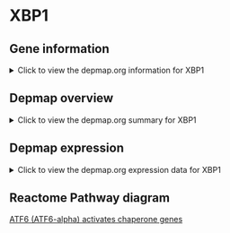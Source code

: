 <h1>XBP1</h1>

<h2>Gene information</h2>
<details>
  <summary>Click to view the depmap.org information for XBP1</summary>
  <iframe src="https://depmap.org/portal/gene/XBP1?tab=about" style="border:none;width:100%;height:800px"></iframe>
</details>

<h2>Depmap overview</h2>
<details>
  <summary>Click to view the depmap.org summary for XBP1</summary>
  <iframe src="https://depmap.org/portal/gene/XBP1?tab=overview" style="border:none;width:100%;height:800px"></iframe>
</details>

<h2>Depmap expression</h2>
<details>
  <summary>Click to view the depmap.org expression data for XBP1</summary>
  <iframe src="https://depmap.org/portal/gene/XBP1?tab=characterization" style="border:none;width:100%;height:800px"></iframe>
</details>



<h2>Reactome Pathway diagram</h2>
<a href="https://reactome.org/PathwayBrowser/#/R-HSA-381183" target="_BLANK">ATF6 (ATF6-alpha) activates chaperone genes</a>



